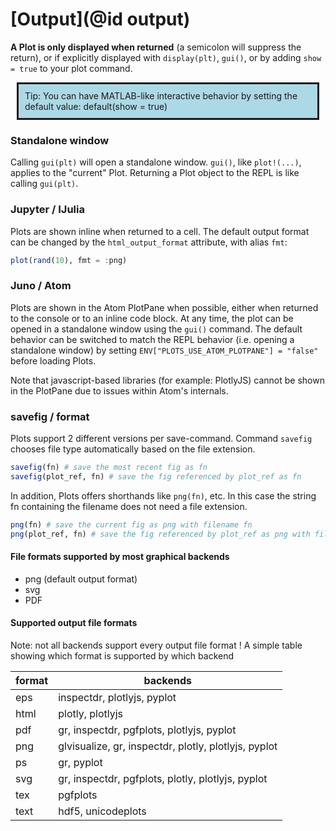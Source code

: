 
# [Output](@id output)


**A Plot is only displayed when returned** (a semicolon will suppress the return), or if explicitly displayed with `display(plt)`, `gui()`, or by adding `show = true` to your plot command.


<div style="background-color: lightblue; padding: 10px; border-style: solid; border-width: medium; margin: 10px;">
Tip: You can have MATLAB-like interactive behavior by setting the default value: default(show = true)
</div>

### Standalone window

Calling `gui(plt)` will open a standalone window.  `gui()`, like `plot!(...)`, applies to the "current" Plot.  Returning a Plot object to the REPL is like calling `gui(plt)`.


### Jupyter / IJulia

Plots are shown inline when returned to a cell.  The default output format can be changed by the `html_output_format` attribute, with alias `fmt`:

```julia
plot(rand(10), fmt = :png)
```

### Juno / Atom

Plots are shown in the Atom PlotPane when possible, either when returned to the console or to an inline code block. At any time, the plot can be opened in a standalone window using the `gui()` command. The default behavior can be switched to match the REPL behavior (i.e. opening a standalone window) by setting `ENV["PLOTS_USE_ATOM_PLOTPANE"] = "false"` before loading Plots.

Note that javascript-based libraries (for example: PlotlyJS) cannot be shown in the PlotPane due to issues within Atom's internals.

### savefig / format

Plots support 2 different versions per save-command.
Command `savefig` chooses file type automatically based on the file extension.

```julia
savefig(fn) # save the most recent fig as fn
savefig(plot_ref, fn) # save the fig referenced by plot_ref as fn
```

In addition, Plots offers shorthands like `png(fn)`, etc.
In this case the string fn containing the filename does not need a file extension.

```julia
png(fn) # save the current fig as png with filename fn
png(plot_ref, fn) # save the fig referenced by plot_ref as png with filename fn
```

#### File formats supported by most graphical backends

 - png (default output format)
 - svg
 - PDF

#### Supported output file formats

Note:   not all backends support every output file format !
A simple table showing which format is supported by which backend

 | format | backends |
 |--------|----------|
 | eps | inspectdr, plotlyjs, pyplot |
 | html | plotly,  plotlyjs |
 | pdf | gr, inspectdr, pgfplots, plotlyjs, pyplot |
 | png | glvisualize, gr, inspectdr, plotly, plotlyjs, pyplot |
 | ps | gr, pyplot |
 | svg | gr, inspectdr, pgfplots, plotly, plotlyjs, pyplot |
 | tex | pgfplots |
 | text | hdf5, unicodeplots |

